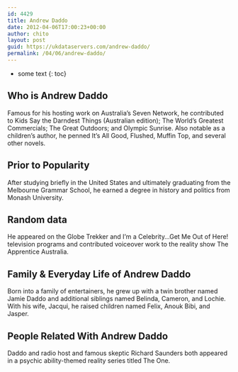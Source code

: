 ```yaml
---
id: 4429
title: Andrew Daddo
date: 2012-04-06T17:00:23+00:00
author: chito
layout: post
guid: https://ukdataservers.com/andrew-daddo/
permalink: /04/06/andrew-daddo/
---
```


* some text
{: toc}
          
          
## Who is  Andrew Daddo
                  
                  
                  
Famous for his hosting work on Australia&#8217;s Seven Network, he contributed to Kids Say the Darndest Things (Australian edition); The World&#8217;s Greatest Commercials; The Great Outdoors; and Olympic Sunrise. Also notable as a children&#8217;s author, he penned It&#8217;s All Good, Flushed, Muffin Top, and several other novels.
                  
                
                
                
## Prior to Popularity 
                  
                  
                  
After studying briefly in the United States and ultimately graduating from the Melbourne Grammar School, he earned a degree in history and politics from Monash University.
                  
                
                
                
## Random data 
                  
                  
                  
He appeared on the Globe Trekker and I&#8217;m a Celebrity&#8230;Get Me Out of Here! television programs and contributed voiceover work to the reality show The Apprentice Australia.
                  
                
                
                
## Family & Everyday Life of Andrew Daddo
                  
                  
                  
Born into a family of entertainers, he grew up with a twin brother named Jamie Daddo and additional siblings named Belinda, Cameron, and Lochie. With his wife, Jacqui, he raised children named Felix, Anouk Bibi, and Jasper.
                  
                
                
                
## People Related With  Andrew Daddo
                  
                  
                  
Daddo and radio host and famous skeptic Richard Saunders both appeared in a psychic ability-themed reality series titled The One.
                  
                
              
            
          
          
          
    
    
  
